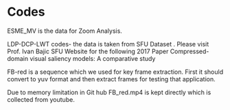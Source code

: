 # Codes

ESME_MV is the data for Zoom Analysis.

LDP-DCP-LWT codes- the data is taken from SFU Dataset . Please visit Prof. Ivan Bajic SFU Website for the following 2017 Paper
Compressed-domain visual saliency models: A comparative study


FB-red is a sequence which we used for key frame extraction. First it should convert to yuv format and then extract frames for testing that application.

Due to memory limitation in Git hub FB_red.mp4 is kept directly which is collected from youtube.

